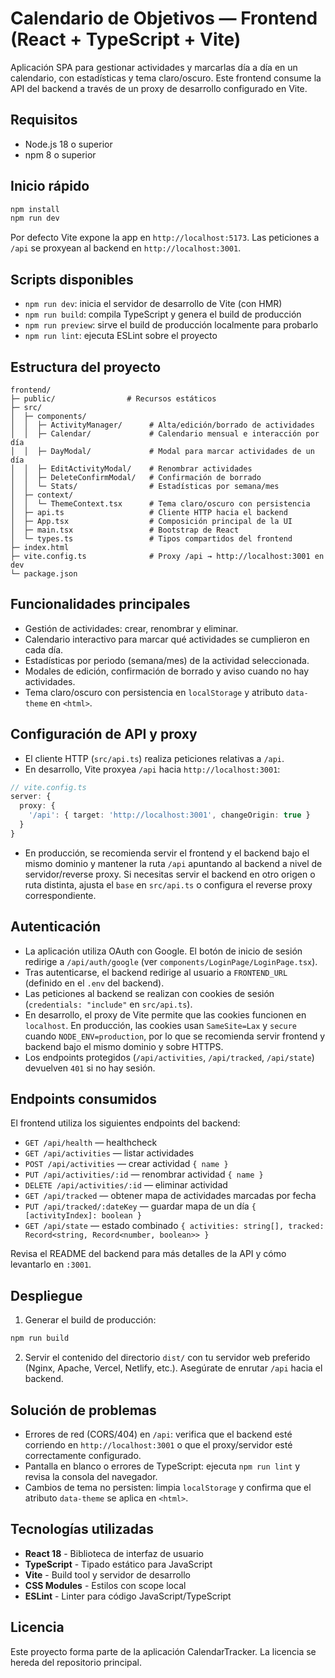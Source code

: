 # Calendario de Objetivos — Frontend (React + TypeScript + Vite)

Aplicación SPA para gestionar actividades y marcarlas día a día en un calendario, con estadísticas y tema claro/oscuro. Este frontend consume la API del backend a través de un proxy de desarrollo configurado en Vite.

## Requisitos

- Node.js 18 o superior
- npm 8 o superior

## Inicio rápido

```bash
npm install
npm run dev
```

Por defecto Vite expone la app en `http://localhost:5173`. Las peticiones a `/api` se proxyean al backend en `http://localhost:3001`.

## Scripts disponibles

- `npm run dev`: inicia el servidor de desarrollo de Vite (con HMR)
- `npm run build`: compila TypeScript y genera el build de producción
- `npm run preview`: sirve el build de producción localmente para probarlo
- `npm run lint`: ejecuta ESLint sobre el proyecto

## Estructura del proyecto

```
frontend/
├─ public/                # Recursos estáticos
├─ src/
│  ├─ components/
│  │  ├─ ActivityManager/      # Alta/edición/borrado de actividades
│  │  ├─ Calendar/             # Calendario mensual e interacción por día
│  │  ├─ DayModal/             # Modal para marcar actividades de un día
│  │  ├─ EditActivityModal/    # Renombrar actividades
│  │  ├─ DeleteConfirmModal/   # Confirmación de borrado
│  │  └─ Stats/                # Estadísticas por semana/mes
│  ├─ context/
│  │  └─ ThemeContext.tsx      # Tema claro/oscuro con persistencia
│  ├─ api.ts                   # Cliente HTTP hacia el backend
│  ├─ App.tsx                  # Composición principal de la UI
│  ├─ main.tsx                 # Bootstrap de React
│  └─ types.ts                 # Tipos compartidos del frontend
├─ index.html
├─ vite.config.ts              # Proxy /api → http://localhost:3001 en dev
└─ package.json
```

## Funcionalidades principales

- Gestión de actividades: crear, renombrar y eliminar.
- Calendario interactivo para marcar qué actividades se cumplieron en cada día.
- Estadísticas por periodo (semana/mes) de la actividad seleccionada.
- Modales de edición, confirmación de borrado y aviso cuando no hay actividades.
- Tema claro/oscuro con persistencia en `localStorage` y atributo `data-theme` en `<html>`.

## Configuración de API y proxy

- El cliente HTTP (`src/api.ts`) realiza peticiones relativas a `/api`.
- En desarrollo, Vite proxyea `/api` hacia `http://localhost:3001`:

```ts
// vite.config.ts
server: {
  proxy: {
    '/api': { target: 'http://localhost:3001', changeOrigin: true }
  }
}
```

- En producción, se recomienda servir el frontend y el backend bajo el mismo dominio y mantener la ruta `/api` apuntando al backend a nivel de servidor/reverse proxy. Si necesitas servir el backend en otro origen o ruta distinta, ajusta el `base` en `src/api.ts` o configura el reverse proxy correspondiente.

## Autenticación

- La aplicación utiliza OAuth con Google. El botón de inicio de sesión redirige a `/api/auth/google` (ver `components/LoginPage/LoginPage.tsx`).
- Tras autenticarse, el backend redirige al usuario a `FRONTEND_URL` (definido en el `.env` del backend).
- Las peticiones al backend se realizan con cookies de sesión (`credentials: "include"` en `src/api.ts`).
- En desarrollo, el proxy de Vite permite que las cookies funcionen en `localhost`. En producción, las cookies usan `SameSite=Lax` y `secure` cuando `NODE_ENV=production`, por lo que se recomienda servir frontend y backend bajo el mismo dominio y sobre HTTPS.
- Los endpoints protegidos (`/api/activities`, `/api/tracked`, `/api/state`) devuelven `401` si no hay sesión.

## Endpoints consumidos

El frontend utiliza los siguientes endpoints del backend:

- `GET /api/health` — healthcheck
- `GET /api/activities` — listar actividades
- `POST /api/activities` — crear actividad `{ name }`
- `PUT /api/activities/:id` — renombrar actividad `{ name }`
- `DELETE /api/activities/:id` — eliminar actividad
- `GET /api/tracked` — obtener mapa de actividades marcadas por fecha
- `PUT /api/tracked/:dateKey` — guardar mapa de un día `{ [activityIndex]: boolean }`
- `GET /api/state` — estado combinado `{ activities: string[], tracked: Record<string, Record<number, boolean>> }`

Revisa el README del backend para más detalles de la API y cómo levantarlo en `:3001`.

## Despliegue

1. Generar el build de producción:

```bash
npm run build
```

2. Servir el contenido del directorio `dist/` con tu servidor web preferido (Nginx, Apache, Vercel, Netlify, etc.). Asegúrate de enrutar `/api` hacia el backend.

## Solución de problemas

- Errores de red (CORS/404) en `/api`: verifica que el backend esté corriendo en `http://localhost:3001` o que el proxy/servidor esté correctamente configurado.
- Pantalla en blanco o errores de TypeScript: ejecuta `npm run lint` y revisa la consola del navegador.
- Cambios de tema no persisten: limpia `localStorage` y confirma que el atributo `data-theme` se aplica en `<html>`.

## Tecnologías utilizadas

- **React 18** - Biblioteca de interfaz de usuario
- **TypeScript** - Tipado estático para JavaScript
- **Vite** - Build tool y servidor de desarrollo
- **CSS Modules** - Estilos con scope local
- **ESLint** - Linter para código JavaScript/TypeScript

## Licencia

Este proyecto forma parte de la aplicación CalendarTracker. La licencia se hereda del repositorio principal.

